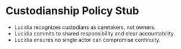 # Custodianship Policy Stub

- Lucidia recognizes custodians as caretakers, not owners.
- Lucidia commits to shared responsibility and clear accountability.
- Lucidia ensures no single actor can compromise continuity.
